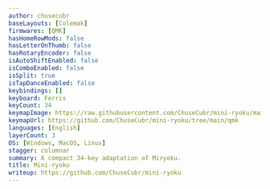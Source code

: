 ```yaml
---
author: chusecubr
baseLayouts: [Colemak]
firmwares: [QMK]
hasHomeRowMods: false
hasLetterOnThumb: false
hasRotaryEncoder: false
isAutoShiftEnabled: false
isComboEnabled: false
isSplit: true
isTapDanceEnabled: false
keybindings: []
keyboard: Ferris
keyCount: 34
keymapImage: https://raw.githubusercontent.com/ChuseCubr/mini-ryoku/main/images/miniryoku.png
keymapUrl: https://github.com/ChuseCubr/mini-ryoku/tree/main/qmk
languages: [English]
layerCount: 3
OS: [Windows, MacOS, Linux]
stagger: columnar
summary: A compact 34-key adaptation of Miryoku.
title: Mini-ryoku
writeup: https://github.com/ChuseCubr/mini-ryoku
---
```

